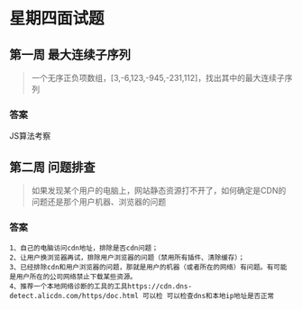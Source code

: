 # 星期四面试题

## 第一周 最大连续子序列
> 一个无序正负项数组，[3,-6,123,-945,-231,112]，找出其中的最大连续子序列

### 答案
JS算法考察

## 第二周 问题排查
> 如果发现某个用户的电脑上，网站静态资源打不开了，如何确定是CDN的问题还是那个用户机器、浏览器的问题

### 答案
```
1、自己的电脑访问cdn地址，排除是否cdn问题； 
2、让用户换浏览器再试，排除用户浏览器的问题（禁用所有插件、清除缓存）； 
3、已经排除cdn和用户浏览器的问题，那就是用户的机器（或者所在的网络）有问题。有可能是用户所在的公司网络禁止下载某些资源。
4、推荐一个本地网络诊断的工具的工具https://cdn.dns-detect.alicdn.com/https/doc.html 可以检 可以检查dns和本地ip地址是否正常
```
